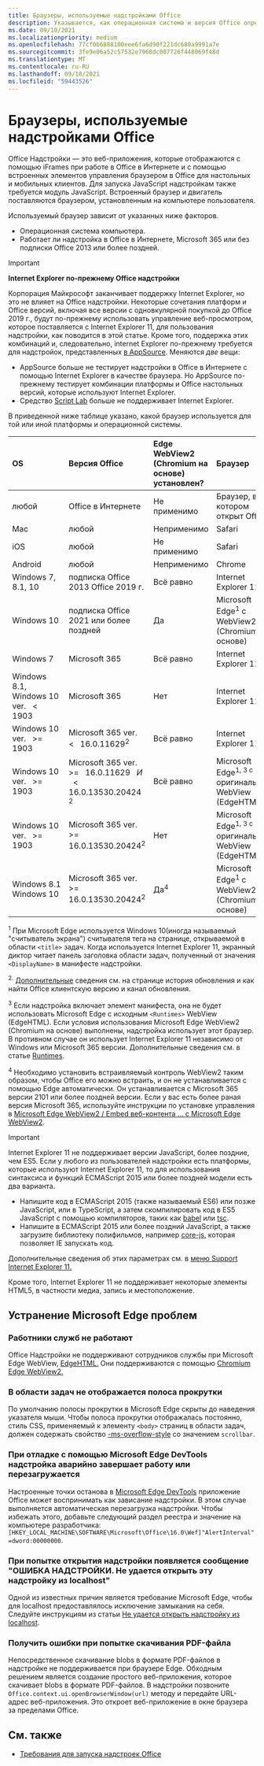 ```yaml
---
title: Браузеры, используемые надстройками Office
description: Указывается, как операционная система и версия Office определяют браузер, используемый надстройками Office.
ms.date: 09/10/2021
ms.localizationpriority: medium
ms.openlocfilehash: 77cf0b6888100eee6fa6d90f221dc680a9991a7e
ms.sourcegitcommit: 3fe9e06a52c57532e7968dc007726f448069f48d
ms.translationtype: MT
ms.contentlocale: ru-RU
ms.lasthandoff: 09/18/2021
ms.locfileid: "59443526"
---
```

# <a name="browsers-used-by-office-add-ins"></a>Браузеры, используемые надстройками Office

Office Надстройки — это веб-приложения, которые отображаются с помощью iFrames при работе в Office в Интернете и с помощью встроенных элементов управления браузером в Office для настольных и мобильных клиентов. Для запуска JavaScript надстройкам также требуется модуль JavaScript. Встроенный браузер и двигатель поставляются браузером, установленным на компьютере пользователя.

Используемый браузер зависит от указанных ниже факторов.

- Операционная система компьютера.
- Работает ли надстройка в Office в Интернете, Microsoft 365 или без подписки Office 2013 или более поздней.

> [!IMPORTANT]
> **Internet Explorer по-прежнему Office надстройки**
>
> Корпорация Майкрософт заканчивает поддержку Internet Explorer, но это не влияет на Office надстройки. Некоторые сочетания платформ и Office версий, включая все версии с одновкулярной покупкой до Office 2019 г., будут по-прежнему использовать управление веб-просмотром, которое поставляется с Internet Explorer 11, для пользования надстройки, как поводится в этой статье. Кроме того, поддержка этих комбинаций и, следовательно, internet Explorer по-прежнему требуется для надстройок, представленных [в AppSource](/office/dev/store/submit-to-appsource-via-partner-center). Меняются *две* вещи:
>
> - AppSource больше не тестирует надстройки в Office в Интернете с помощью Internet Explorer в качестве браузера. Но AppSource по-прежнему тестирует комбинации  платформы и Office настольных версий, которые используют Internet Explorer.
> - Средство [Script Lab](../overview/explore-with-script-lab.md) больше не поддерживает Internet Explorer.

В приведенной ниже таблице указано, какой браузер используется для той или иной платформы и операционной системы.

|OS|Версия Office|Edge WebView2 (Chromium на основе) установлен?|Браузер|
|:-----|:-----|:-----|:-----|
|любой|Office в Интернете|Не применимо|Браузер, в котором открыт Office.|
|Mac|любой|Неприменимо|Safari|
|iOS|любой|Не применимо|Safari|
|Android|любой|Неприменимо|Chrome|
|Windows 7, 8.1, 10 | подписка Office 2013 Office 2019 г.|Всё равно|Internet Explorer 11|
|Windows 10 | подписка Office 2021 или более поздней|Да|Microsoft Edge<sup>1</sup> с WebView2 (Chromium основе)|
|Windows 7 | Microsoft 365| Всё равно | Internet Explorer 11|
|Windows 8.1,<br>Windows 10 ver. &nbsp; < &nbsp; 1903| Microsoft 365 | Нет| Internet Explorer 11|
|Windows 10 ver. &nbsp; >= &nbsp; 1903 | Microsoft 365 ver. &nbsp; < &nbsp; 16.0.11629<sup>2</sup>| Всё равно|Internet Explorer 11|
|Windows 10 ver. &nbsp; >= &nbsp; 1903 | Microsoft 365 ver. &nbsp; >= &nbsp; 16.0.11629 &nbsp; _И_ &nbsp; < &nbsp; 16.0.13530.20424 <sup>2</sup>| Всё равно|Microsoft Edge<sup>1, 3 с</sup> оригинальным WebView (EdgeHTML)|
|Windows 10 ver. &nbsp; >= &nbsp; 1903 | Microsoft 365 ver. &nbsp; >= &nbsp; 16.0.13530.20424<sup>2</sup>| Нет |Microsoft Edge<sup>1, 3 с</sup> оригинальным WebView (EdgeHTML)|
|Windows 8.1<br>Windows 10| Microsoft 365 ver. &nbsp; >= &nbsp; 16.0.13530.20424<sup>2</sup>| Да<sup>4</sup>|  Microsoft Edge<sup>1</sup> с WebView2 (Chromium основе) |

<sup>1</sup> При Microsoft Edge используется Windows 10(иногда называемый "считыватель экрана") считывателя тега на странице, открываемой в области `<title>` задач. Когда используется Internet Explorer 11, экранный диктор читает панель заголовка области задач, полученный от значения `<DisplayName>` в манифесте надстройки.

<sup>2.</sup> [Дополнительные](/officeupdates/update-history-office365-proplus-by-date) сведения см. на странице история обновления и как найти Office клиентскую версию и канал обновления. [](https://support.microsoft.com/office/932788b8-a3ce-44bf-bb09-e334518b8b19)

<sup>3</sup> Если надстройка включает элемент манифеста, она не будет использовать Microsoft Edge с исходным `<Runtimes>` WebView (EdgeHTML). Если условия использования Microsoft Edge WebView2 (Chromium на основе) выполнены, надстройка использует этот браузер. В противном случае он использует Internet Explorer 11 независимо от Windows или Microsoft 365 версии. Дополнительные сведения см. в статье [Runtimes](../reference/manifest/runtimes.md).

<sup>4</sup> Необходимо установить встраивляемый контроль WebView2 таким образом, чтобы Office его можно встраить, и он не устанавливается с помощью Edge автоматически. Он устанавливается с Microsoft 365 версии 2101 или более поздней версии. Если у вас есть более раная версия Microsoft 365, используйте инструкции по установке управления в [Microsoft Edge WebView2 / Embed веб-контента ... с Microsoft Edge WebView2](https://developer.microsoft.com/microsoft-edge/webview2/).

> [!IMPORTANT]
> Internet Explorer 11 не поддерживает версии JavaScript, более поздние, чем ES5. Если у любого из пользователей надстройки есть платформы, которые используют Internet Explorer 11, то для использования синтаксиса и функций ECMAScript 2015 или более поздней модели есть два варианта.
>
> - Напишите код в ECMAScript 2015 (также называемый ES6) или позже JavaScript, или в TypeScript, а затем скомпилировать код в ES5 JavaScript с помощью компиляторов, таких как [babel](https://babeljs.io/) или [tsc](https://www.typescriptlang.org/index.html).
> - Напишите в ECMAScript 2015 или более [](https://en.wikipedia.org/wiki/Polyfill_(programming)) поздний JavaScript, а также загрузите библиотеку полифильмов, например [core-js,](https://github.com/zloirock/core-js) которая позволяет IE запускать код.
>
> Дополнительные сведения об этих параметрах см. в [меню Support Internet Explorer 11.](../develop/support-ie-11.md)
>
> Кроме того, Internet Explorer 11 не поддерживает некоторые элементы HTML5, в частности медиа, запись и местоположение.

## <a name="troubleshooting-microsoft-edge-issues"></a>Устранение Microsoft Edge проблем

### <a name="service-workers-are-not-working"></a>Работники служб не работают

Office Надстройки не поддерживают сотрудников службы при Microsoft Edge WebView, [EdgeHTML.](https://en.wikipedia.org/wiki/EdgeHTML) Они поддерживаются с помощью [Chromium Edge WebView2.](/microsoft-edge/hosting/webview2)

### <a name="scroll-bar-does-not-appear-in-task-pane"></a>В области задач не отображается полоса прокрутки

По умолчанию полосы прокрутки в Microsoft Edge скрыты до наведения указателя мыши. Чтобы полоса прокрутки отображалась постоянно, стиль CSS, применяемый к элементу `<body>` страниц в области задач, должен содержать свойство [-ms-overflow-style](https://developer.mozilla.org/docs/Web/CSS/Microsoft_Extensions) со значением `scrollbar`.

### <a name="when-debugging-with-the-microsoft-edge-devtools-the-add-in-crashes-or-reloads"></a>При отладке с помощью Microsoft Edge DevTools надстройка аварийно завершает работу или перезагружается

Настроенные точки останова в [Microsoft Edge DevTools](https://www.microsoft.com/p/microsoft-edge-devtools-preview/9mzbfrmz0mnj?rtc=1&activetab=pivot%3Aoverviewtab) приложение Office может воспринимать как зависание надстройки. В этом случае выполняется автоматическая перезагрузка надстройки. Чтобы избежать этого, добавьте следующий раздел реестра и значение на компьютере разработчика: `[HKEY_LOCAL_MACHINE\SOFTWARE\Microsoft\Office\16.0\Wef]"AlertInterval"=dword:00000000`.

### <a name="when-the-add-in-tries-to-open-get-add-in-error-we-cant-open-this-add-in-from-the-localhost-error"></a>При попытке открытия надстройки появляется сообщение "ОШИБКА НАДСТРОЙКИ. Не удается открыть эту надстройку из localhost"

Одной из известных причин является требование Microsoft Edge, чтобы для localhost предоставлялось исключение замыкания на себя. Следуйте инструкциям из статьи [Не удается открыть надстройку из localhost](/office/troubleshoot/error-messages/cannot-open-add-in-from-localhost).

### <a name="get-errors-trying-to-download-a-pdf-file"></a>Получить ошибки при попытке скачивания PDF-файла

Непосредственное скачивание blobs в формате PDF-файлов в надстройке не поддерживается при браузере Edge. Обходным решением является создание простого веб-приложения, которое скачивает blobs в формате PDF-файлов. В надстройки позвоните `Office.context.ui.openBrowserWindow(url)` методу и передайте URL-адрес веб-приложения. Это откроет веб-приложение в окне браузера за пределами Office.

## <a name="see-also"></a>См. также

- [Требования для запуска надстроек Office](requirements-for-running-office-add-ins.md)
